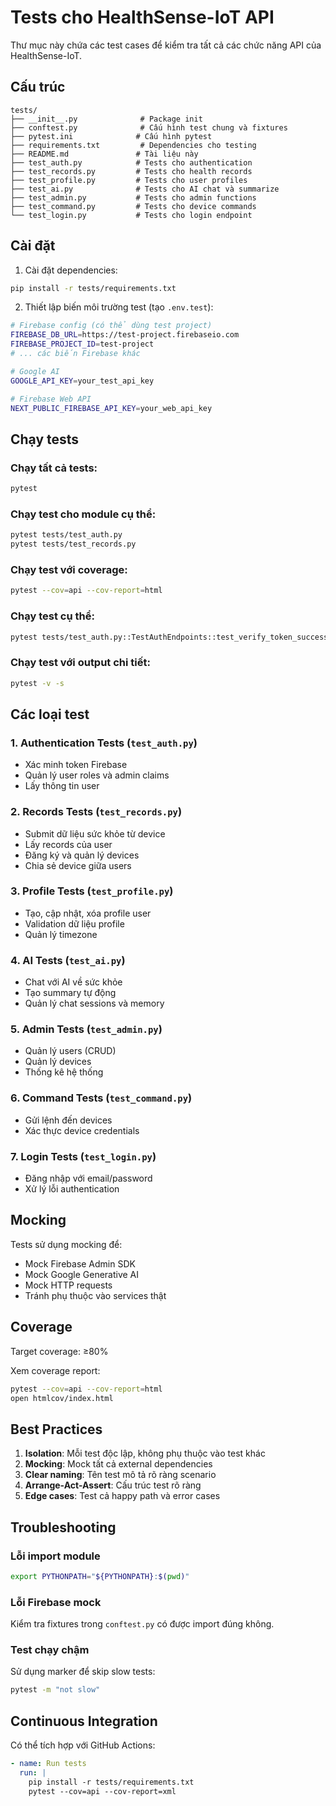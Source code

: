 # Tests cho HealthSense-IoT API

Thư mục này chứa các test cases để kiểm tra tất cả các chức năng API của HealthSense-IoT.

## Cấu trúc

```
tests/
├── __init__.py              # Package init
├── conftest.py              # Cấu hình test chung và fixtures
├── pytest.ini              # Cấu hình pytest
├── requirements.txt         # Dependencies cho testing
├── README.md               # Tài liệu này
├── test_auth.py            # Tests cho authentication
├── test_records.py         # Tests cho health records
├── test_profile.py         # Tests cho user profiles  
├── test_ai.py              # Tests cho AI chat và summarize
├── test_admin.py           # Tests cho admin functions
├── test_command.py         # Tests cho device commands
└── test_login.py           # Tests cho login endpoint
```

## Cài đặt

1. Cài đặt dependencies:
```bash
pip install -r tests/requirements.txt
```

2. Thiết lập biến môi trường test (tạo `.env.test`):
```bash
# Firebase config (có thể dùng test project)
FIREBASE_DB_URL=https://test-project.firebaseio.com
FIREBASE_PROJECT_ID=test-project
# ... các biến Firebase khác

# Google AI
GOOGLE_API_KEY=your_test_api_key

# Firebase Web API
NEXT_PUBLIC_FIREBASE_API_KEY=your_web_api_key
```

## Chạy tests

### Chạy tất cả tests:
```bash
pytest
```

### Chạy test cho module cụ thể:
```bash
pytest tests/test_auth.py
pytest tests/test_records.py
```

### Chạy test với coverage:
```bash
pytest --cov=api --cov-report=html
```

### Chạy test cụ thể:
```bash
pytest tests/test_auth.py::TestAuthEndpoints::test_verify_token_success
```

### Chạy test với output chi tiết:
```bash
pytest -v -s
```

## Các loại test

### 1. Authentication Tests (`test_auth.py`)
- Xác minh token Firebase
- Quản lý user roles và admin claims
- Lấy thông tin user

### 2. Records Tests (`test_records.py`)
- Submit dữ liệu sức khỏe từ device
- Lấy records của user
- Đăng ký và quản lý devices
- Chia sẻ device giữa users

### 3. Profile Tests (`test_profile.py`)
- Tạo, cập nhật, xóa profile user
- Validation dữ liệu profile
- Quản lý timezone

### 4. AI Tests (`test_ai.py`)
- Chat với AI về sức khỏe
- Tạo summary tự động
- Quản lý chat sessions và memory

### 5. Admin Tests (`test_admin.py`)
- Quản lý users (CRUD)
- Quản lý devices
- Thống kê hệ thống

### 6. Command Tests (`test_command.py`)
- Gửi lệnh đến devices
- Xác thực device credentials

### 7. Login Tests (`test_login.py`)
- Đăng nhập với email/password
- Xử lý lỗi authentication

## Mocking

Tests sử dụng mocking để:
- Mock Firebase Admin SDK
- Mock Google Generative AI
- Mock HTTP requests
- Tránh phụ thuộc vào services thật

## Coverage

Target coverage: ≥80%

Xem coverage report:
```bash
pytest --cov=api --cov-report=html
open htmlcov/index.html
```

## Best Practices

1. **Isolation**: Mỗi test độc lập, không phụ thuộc vào test khác
2. **Mocking**: Mock tất cả external dependencies
3. **Clear naming**: Tên test mô tả rõ ràng scenario
4. **Arrange-Act-Assert**: Cấu trúc test rõ ràng
5. **Edge cases**: Test cả happy path và error cases

## Troubleshooting

### Lỗi import module
```bash
export PYTHONPATH="${PYTHONPATH}:$(pwd)"
```

### Lỗi Firebase mock
Kiểm tra fixtures trong `conftest.py` có được import đúng không.

### Test chạy chậm
Sử dụng marker để skip slow tests:
```bash
pytest -m "not slow"
```

## Continuous Integration

Có thể tích hợp với GitHub Actions:
```yaml
- name: Run tests
  run: |
    pip install -r tests/requirements.txt
    pytest --cov=api --cov-report=xml
```
